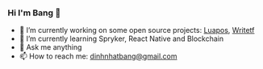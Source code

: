 ### Hi I'm Bang 👋

- 🔭 I’m currently working on some open source projects: [Luapos](https://github.com/luapos), [Writetf](https://github.com/writetf)
- 🌱 I’m currently learning Spryker, React Native and Blockchain
- 💬 Ask me anything
- 📫 How to reach me: dinhnhatbang@gmail.com
